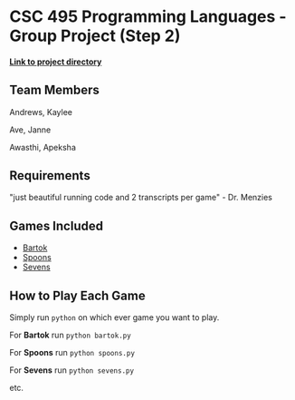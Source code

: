 # CSC 495 Programming Languages - Group Project (Step 2)

#### [Link to project directory](https://github.com/jannelouisea/CSC495_PrgmLang/tree/master/GameProj/proj3)

## Team Members

Andrews, Kaylee

Ave, Janne

Awasthi, Apeksha

## Requirements

"just beautiful running code and 2 transcripts per game" - Dr. Menzies

## Games Included

 - [Bartok](https://github.com/jannelouisea/CSC495_PrgmLang/blob/master/GameProj/proj3/bartok.py)
 - [Spoons](https://github.com/jannelouisea/CSC495_PrgmLang/blob/master/GameProj/proj3/spoons.py)
 - [Sevens](https://github.com/jannelouisea/CSC495_PrgmLang/blob/master/GameProj/proj3/sevens.py)

## How to Play Each Game
Simply run `python` on which ever game you want to play.

For **Bartok** run `python bartok.py`

For **Spoons** run `python spoons.py`

For **Sevens** run `python sevens.py`

etc.
